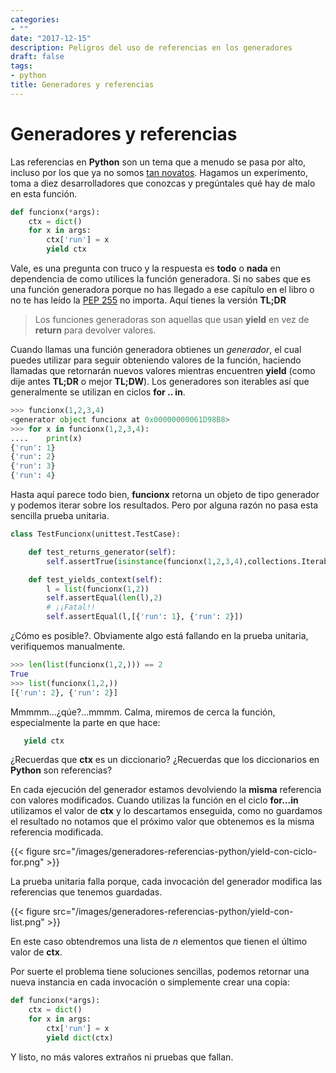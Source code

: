 ```yaml
---
categories:
- ""
date: "2017-12-15"
description: Peligros del uso de referencias en los generadores
draft: false
tags:
- python
title: Generadores y referencias
---
```


# Generadores y referencias

Las referencias en **Python** son un tema que a menudo se pasa por alto, incluso
por los que ya no somos [tan novatos](https://stackoverflow.com/questions/47552529/obscure-iterator-behavior-in-python).
Hagamos un experimento, toma a diez desarrolladores que conozcas y
pregúntales qué hay de malo en esta función.

```python
def funcionx(*args):
    ctx = dict()
    for x in args:
        ctx['run'] = x
        yield ctx
```

Vale, es una pregunta con truco y la respuesta es **todo** o **nada** en
dependencia de como utilices la función generadora. Si no sabes que es una
función generadora porque no has llegado a ese capítulo en el libro o no te has
leído la [PEP 255](https://www.python.org/dev/peps/pep-0255 ) no importa. Aquí
tienes la versión **TL;DR**

> Los funciones generadoras son aquellas que usan **yield** en vez de **return**
> para devolver valores.

Cuando llamas una función generadora obtienes un *generador*, el cual puedes
utilizar para seguir obteniendo valores de la función, haciendo llamadas que
retornarán nuevos valores mientras encuentren **yield** (como dije antes
**TL;DR** o mejor **TL;DW**). Los generadores son iterables así que generalmente
se utilizan en ciclos **for .. in**.

```python
>>> funcionx(1,2,3,4)
<generator object funcionx at 0x00000000061D98B8>
>>> for x in funcionx(1,2,3,4):
....    print(x)
{'run': 1}
{'run': 2}
{'run': 3}
{'run': 4}
```

Hasta aquí parece todo bien, **funcionx** retorna un objeto de tipo generador y
podemos iterar sobre los resultados. Pero por alguna razón no pasa esta sencilla
prueba unitaria.

```python
class TestFuncionx(unittest.TestCase):

    def test_returns_generator(self):
        self.assertTrue(isinstance(funcionx(1,2,3,4),collections.Iterable))

    def test_yields_context(self):
        l = list(funcionx(1,2))
        self.assertEqual(len(l),2)
        # ¡¡Fatal!!
        self.assertEqual(l,[{'run': 1}, {'run': 2}])
```
¿Cómo es posible?. Obviamente algo está fallando en la prueba unitaria, verifiquemos manualmente.

```python
>>> len(list(funcionx(1,2,))) == 2
True
>>> list(funcionx(1,2,))
[{'run': 2}, {'run': 2}]
```
Mmmmm...¿qúe?...mmmm. Calma, miremos de cerca la función, especialmente la parte en que hace:

 ```python
    yield ctx
```
¿Recuerdas que **ctx** es un diccionario? ¿Recuerdas que los diccionarios en **Python** son referencias?

En cada ejecución del generador estamos devolviendo la **misma** referencia con
valores modificados. Cuando utilizas la función en el ciclo **for...in**
utilizamos el valor de **ctx** y lo descartamos enseguida, como no guardamos el
resultado no notamos que el próximo valor que obtenemos es la misma referencia
modificada.

{{< figure src="/images/generadores-referencias-python/yield-con-ciclo-for.png" >}}

La prueba unitaria falla porque, cada invocación del generador modifica las
referencias que tenemos guardadas.

{{< figure src="/images/generadores-referencias-python/yield-con-list.png" >}}

En este caso obtendremos una lista de *n* elementos que tienen el último valor
de **ctx**.

Por suerte el problema tiene soluciones sencillas, podemos retornar una nueva
instancia en cada invocación o simplemente crear una copia:

```python
def funcionx(*args):
    ctx = dict()
    for x in args:
        ctx['run'] = x
        yield dict(ctx)
```

Y listo, no más valores extraños ni pruebas que fallan.
